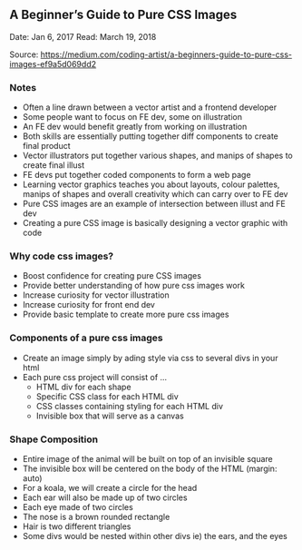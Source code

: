 
## A Beginner’s Guide to Pure CSS Images

Date: Jan 6, 2017
Read: March 19, 2018

Source: https://medium.com/coding-artist/a-beginners-guide-to-pure-css-images-ef9a5d069dd2

### Notes

* Often a line drawn between a vector artist and a frontend developer
* Some people want to focus on FE dev, some on illustration
* An FE dev would benefit greatly from working on illustration
* Both skills are essentially putting together diff components to create final product
* Vector illustrators put together various shapes, and manips of shapes to create final illust
* FE devs put together coded components to form a web page
* Learning vector graphics teaches you about layouts, colour palettes, manips of shapes and overall creativity which can carry over to FE dev
* Pure CSS images are an example of intersection between illust and FE dev
* Creating a pure CSS image is basically designing a vector graphic with code

### Why code css images?

* Boost confidence for creating pure CSS images
* Provide better understanding of how pure css images work
* Increase curiosity for vector illustration
* Increase curiosity for front end dev
* Provide basic template to create more pure css images

### Components of a pure css images

* Create an image simply by ading style via css to several divs in your html
* Each pure css project will consist of ...
	* HTML div for each shape
	* Specific CSS class for each HTML div
	* CSS classes containing styling for each HTML div
	* Invisible box that will serve as a canvas

### Shape Composition

* Entire image of the animal will be built on top of an invisible square
* The invisible box will be centered on the body of the HTML (margin: auto)
* For a koala, we will create a circle for the head
* Each ear will also be made up of two circles
* Each eye made of two circles
* The nose is a brown rounded rectangle
* Hair is two different triangles
* Some divs would be nested within other divs ie) the ears, and the eyes